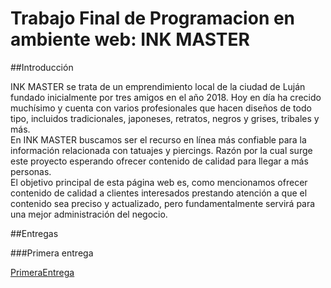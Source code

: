 # Trabajo Final de Programacion en ambiente web: INK MASTER

##Introducción

INK MASTER se trata de un emprendimiento local de la ciudad de Luján fundado inicialmente por tres amigos en el año 2018. Hoy en día ha crecido muchísimo y cuenta con varios profesionales que hacen diseños de todo tipo, incluidos tradicionales, japoneses, retratos, negros y grises, tribales y más. <br>
En INK MASTER buscamos ser el recurso en línea más confiable para la información relacionada con tatuajes y piercings. Razón por la cual surge este proyecto esperando ofrecer contenido de calidad para llegar a más personas. <br>
El objetivo principal de esta página web es, como mencionamos ofrecer contenido de calidad a clientes interesados prestando atención a que el contenido sea preciso y actualizado, pero fundamentalmente servirá para una mejor administración del negocio. <br>

##Entregas

###Primera entrega

[PrimeraEntrega](URL "")
 
